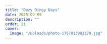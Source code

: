 ```yaml
---
title: "Dozy Dingy Days"
date: 2025-09-09
description: ""
order: 21
cover:
  image: "/uploads/photo-1757013993379.jpg"
---
```


